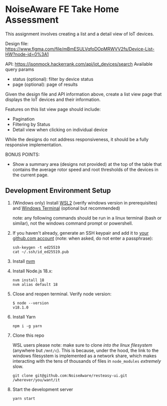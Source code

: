 # NoiseAware FE Take Home Assessment

This assignment involves creating a list and a detail view of IoT devices.

Design file: https://www.figma.com/file/mBmESULVqfoDOpMRWVV2fs/Device-List-HW?node-id=0%3A1

API: https://jsonmock.hackerrank.com/api/iot_devices/search
Available query params
- status (optional): filter by device status
- page (optional): page of results

Given the design file and API information above, create a list view page that displays the IoT devices and their information.

Features on this list view page should include:
- Pagination
- Filtering by Status
- Detail view when clicking on individual device

While the designs do not address responsiveness, it should be a fully responsive implementation.

BONUS POINTS:

- Show a summary area (designs not provided) at the top of the table that contains the average rotor speed and root thresholds of the devices in the current page.

## Development Environment Setup

1.  (Windows only) Install [WSL2](https://docs.microsoft.com/en-us/windows/wsl/install)
    (verify windows version in prerequisites) and
    [Windows Terminal](https://aka.ms/terminal) (optional but recommended)

    note: any following commands should be run in a linux terminal (bash or similar),
    not the windows command prompt or powershell.

1.  If you haven't already, generate an SSH keypair and add it to
    [your github.com account](https://github.com/settings/keys)
    (note: when asked, do not enter a passphrase):

        ssh-keygen -t ed25519
        cat ~/.ssh/id_ed25519.pub

1.  Install [nvm](https://github.com/nvm-sh/nvm#installing-and-updating)

1.  Install Node.js 18.x:

        nvm install 18
        nvm alias default 18

1.  Close and reopen terminal. Verify node version:

        $ node --version
        v18.1.0

1.  Install Yarn

        npm i -g yarn

1.  Clone this repo

    WSL users please note: make sure to clone _into the linux filesystem_ (anywhere but
    `/mnt/c`). This is because, under the hood, the link to the windows filesystem is
    implemented as a network share, which makes interacting with the tens of thousands
    of files in `node_modules` _extremely_ slow.

        git clone git@github.com:NoiseAware/resteasy-ui.git /wherever/you/want/it

1.  Start the development server

        yarn start
